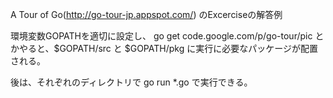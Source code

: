 A Tour of Go(http://go-tour-jp.appspot.com/) のExcerciseの解答例

環境変数GOPATHを適切に設定し、
go get code.google.com/p/go-tour/pic
とかやると、$GOPATH/src と $GOPATH/pkg に実行に必要なパッケージが配置される。

後は、それぞれのディレクトリで go run *.go で実行できる。

